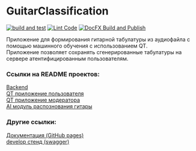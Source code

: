 <!-- markdownlint-disable -->

# GuitarClassification

[![build and test](https://GitHub.com/SharafeevRavil/GuitarClassification/actions/workflows/build-and-test.yml/badge.svg)](https://GitHub.com/SharafeevRavil/GuitarClassification/actions/workflows/build-and-test.yml)
[![Lint Code](https://GitHub.com/SharafeevRavil/GuitarClassification/actions/workflows/linter.yml/badge.svg)](https://GitHub.com/SharafeevRavil/GuitarClassification/actions/workflows/linter.yml)
[![DocFX Build and Publish](https://GitHub.com/SharafeevRavil/GuitarClassification/actions/workflows/docfx-build-publish.yml/badge.svg)](https://GitHub.com/SharafeevRavil/GuitarClassification/actions/workflows/docfx-build-publish.yml)

Приложение для формирования гитарной табулатуры из аудиофайла с помощью машинного обучения с использованием QT.<br>
Приложение позволяет сохранять сгенерированные табулатуры на сервере атентифицированным пользователям.<br>

### Ссылки на README проектов:
[Backend](./GuitarCogBackend/README.md)<br>
[QT приложение пользователя](./Desktop/MainApplication/README.md)<br>
[QT приложение модератора](./Desktop/ModeratorApplication/README.md)<br>
[AI модуль распознования гитары](./Desktop/MainApplication/AIModule/README.md)<br>

### Другие ссылки:
[Документация (GitHub pages)](https://sharafeevravil.GitHub.io/GuitarClassification/)<br>
[develop стенд (swagger)](https://guitarclassification-production.up.railway.app/swagger/index.html)<br>
